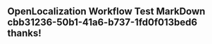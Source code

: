 <properties
ms.topic="hero-topic1"
ms.test1="hero-topic"
ms.test2="test"/>

## OpenLocalization Workflow Test MarkDown cbb31236-50b1-41a6-b737-1fd0f013bed6 thanks!
